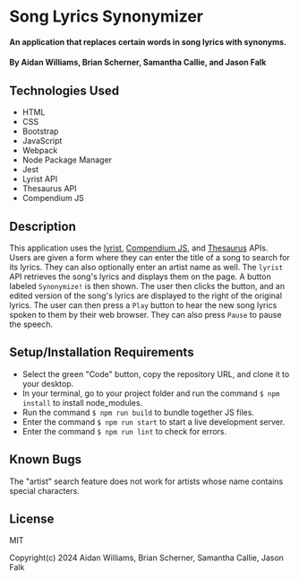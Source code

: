 # Song Lyrics Synonymizer

#### An application that replaces certain words in song lyrics with synonyms.

#### By Aidan Williams, Brian Scherner, Samantha Callie, and Jason Falk

## Technologies Used

* HTML
* CSS
* Bootstrap
* JavaScript
* Webpack
* Node Package Manager
* Jest
* Lyrist API
* Thesaurus API
* Compendium JS

## Description

This application uses the [lyrist](https://lyrist.vercel.app/), [Compendium JS](https://www.npmjs.com/package/compendium-js), and [Thesaurus](https://www.npmjs.com/package/thesaurus-js) APIs. Users are given a form where they can enter the title of a song to search for its lyrics. They can also optionally enter an artist name as well. The `lyrist` API retrieves the song's lyrics and displays them on the page. A button labeled `Synonymize!` is then shown. The user then clicks the button, and an edited version of the song's lyrics are displayed to the right of the original lyrics. The user can then press a `Play` button to hear the new song lyrics spoken to them by their web browser. They can also press `Pause` to pause the speech.

## Setup/Installation Requirements

* Select the green "Code" button, copy the repository URL, and clone it to your desktop.
* In your terminal, go to your project folder and run the command `$ npm install` to install node_modules.
* Run the command `$ npm run build` to bundle together JS files.
* Enter the command `$ npm run start` to start a live development server.
* Enter the command `$ npm run lint` to check for errors.

## Known Bugs

The "artist" search feature does not work for artists whose name contains special characters.

## License

MIT

Copyright(c) 2024 Aidan Williams, Brian Scherner, Samantha Callie, Jason Falk